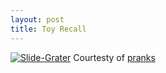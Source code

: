 ```yaml
--- 
layout: post
title: Toy Recall
---
```

[![Slide-Grater](http://pranks.com/blog/wp-content/uploads/2007/10/toy-recall.jpg)](http://pranks.com/2007/10/10/newest-toy-recall-from-china/)
Courtesty of [pranks](http://pranks.com/)
